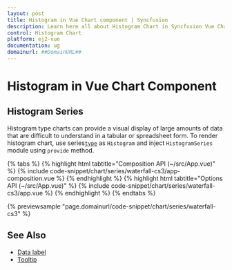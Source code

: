 ```yaml
---
layout: post
title: Histogram in Vue Chart component | Syncfusion
description: Learn here all about Histogram Chart in Syncfusion Vue Chart component of Syncfusion Essential JS 2 and more.
control: Histogram Chart
platform: ej2-vue
documentation: ug
domainurl: ##DomainURL##
---
```


# Histogram in Vue Chart Component

## Histogram Series

Histogram type charts can provide a visual display of large amounts of data that are difficult to understand in a tabular or spreadsheet form. To render histogram chart, use series[`type`](https://ej2.syncfusion.com/vue/documentation/api/chart/series/#type) as `Histogram` and inject `HistogramSeries` module using `provide` method.

{% tabs %}
{% highlight html tabtitle="Composition API (~/src/App.vue)" %}
{% include code-snippet/chart/series/waterfall-cs3/app-composition.vue %}
{% endhighlight %}
{% highlight html tabtitle="Options API (~/src/App.vue)" %}
{% include code-snippet/chart/series/waterfall-cs3/app.vue %}
{% endhighlight %}
{% endtabs %}
        
{% previewsample "page.domainurl/code-snippet/chart/series/waterfall-cs3" %}

## See Also

* [Data label](../data-labels/)
* [Tooltip](../tool-tip/)